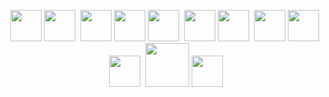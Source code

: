 <p align="center">
  <img src="https://user-images.githubusercontent.com/74038190/212257454-16e3712e-945a-4ca2-b238-408ad0bf87e6.gif" width="50">
     <img src="https://img.icons8.com/?size=100&id=40669&format=png&color=000000" width="50">&nbsp;
<img src="https://user-images.githubusercontent.com/74038190/212257467-871d32b7-e401-42e8-a166-fcfd7baa4c6b.gif" width="50">
  <img src="https://user-images.githubusercontent.com/74038190/212257460-738ff738-247f-4445-a718-cdd0ca76e2db.gif" width="50">
    <img src="https://icon.icepanel.io/Technology/svg/Tailwind-CSS.svg" width="50">&nbsp;
  <img src="https://user-images.githubusercontent.com/74038190/212257468-1e9a91f1-b626-4baa-b15d-5c385dfa7ed2.gif" width="50">
  <img src="https://media.giphy.com/media/Sr8xDpMwVKOHUWDVRD/giphy.gif" width="50">&nbsp;
  <img src="https://github.com/Anmol-Baranwal/Cool-GIFs-For-GitHub/assets/74038190/3c16d4f2-b757-4c70-8f42-43d5dddd2c36" width="50">
  <img src="https://media.giphy.com/media/kH1DBkPNyZPOk0BxrM/giphy.gif" width="50">&nbsp;
  <img src="https://media.giphy.com/media/IdyAQJVN2kVPNUrojM/giphy.gif" width="50">&nbsp;
  <img src="https://github.com/Anmol-Baranwal/Cool-GIFs-For-GitHub/assets/74038190/398b19b1-9aae-4c1f-8bc0-d172a2c08d68" width="70">
<img src="https://cdn.jsdelivr.net/gh/devicons/devicon@latest/icons/appwrite/appwrite-original.svg" width="50" >

</p>

